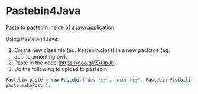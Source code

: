 # Pastebin4Java
Paste to pastebin inside of a java application. 

Using Pastebin4Java:<br>
1) Create new class file (eg: Pastebin.class) in a new package (eg: api.incrementing.pw).<br>
2) Paste in the code (https://goo.gl/Z7OpJh).<br>
3) Do the following to upload to pastebin:
```java
Pastebin paste = new Pastebin("dev key", "user key", Pastebin.Visibility.PUBLIC|UNLISTED|PRIVATE, "format type", "paste name", "paste contents");
paste.makePost();
```

